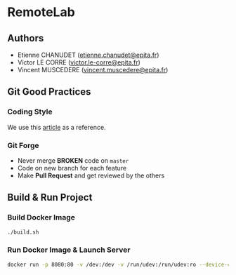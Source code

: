 # RemoteLab

## Authors
* Etienne CHANUDET (etienne.chanudet@epita.fr)
* Victor LE CORRE (victor.le-corre@epita.fr)
* Vincent MUSCEDERE (vincent.muscedere@epita.fr)

## Git Good Practices

### Coding Style

We use this [article](https://buzut.net/cours/versioning-avec-git/bien-nommer-ses-commits) as a reference.

### Git Forge

- Never merge **BROKEN** code on `master`
- Code on new branch for each feature
- Make **Pull Request** and get reviewed by the others

## Build & Run Project

### Build Docker Image
```sh
./build.sh
```

### Run Docker Image & Launch Server
```sh
docker run -p 8080:80 -v /dev:/dev -v /run/udev:/run/udev:ro --device-cgroup-rule='c 188:* rmw' remotelab:latest
```
